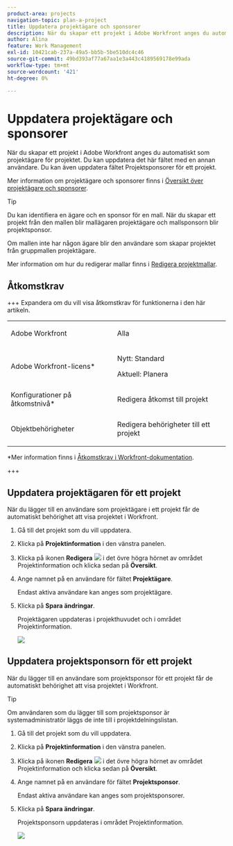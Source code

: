 ```yaml
---
product-area: projects
navigation-topic: plan-a-project
title: Uppdatera projektägare och sponsorer
description: När du skapar ett projekt i Adobe Workfront anges du automatiskt som projektägare för projektet. Du kan uppdatera det här fältet med en annan användare. Du kan även uppdatera fältet Projektsponsorer för ett projekt.
author: Alina
feature: Work Management
exl-id: 10421cab-237a-49a5-bb5b-5be510dc4c46
source-git-commit: 49bd393af77a67aa1e3a443c4189569178e99ada
workflow-type: tm+mt
source-wordcount: '421'
ht-degree: 0%

---
```



# Uppdatera projektägare och sponsorer

<!--Audited: 07/2024-->

När du skapar ett projekt i Adobe Workfront anges du automatiskt som projektägare för projektet. Du kan uppdatera det här fältet med en annan användare. Du kan även uppdatera fältet Projektsponsorer för ett projekt.

Mer information om projektägare och sponsorer finns i [Översikt över projektägare och sponsorer](../../../manage-work/projects/planning-a-project/project-owners-and-sponsors.md).

>[!TIP]
>
>Du kan identifiera en ägare och en sponsor för en mall. När du skapar ett projekt från den mallen blir mallägaren projektägare och mallsponsorn blir projektsponsor.
>
>Om mallen inte har någon ägare blir den användare som skapar projektet från gruppmallen projektägare.
>
>Mer information om hur du redigerar mallar finns i [Redigera projektmallar](../../../manage-work/projects/create-and-manage-templates/edit-templates.md).

## Åtkomstkrav

<!--drafted for P&P:

<table style="table-layout:auto"> 
 <col> 
 <col> 
 <tbody> 
  <tr> 
   <td role="rowheader">Adobe Workfront plan*</td> 
   <td> <p>Any</p> <p>  </p> </td> 
  </tr> 
  <tr> 
   <td role="rowheader">Adobe Workfront license*</td> 
   <td> <p>Current license: Standard </p> 
   Or
   <p>Legacy license: Plan </p> 
   </td> 
  </tr> 
  <tr> 
   <td role="rowheader">Access level configurations*</td> 
   <td> <p>Edit access to Projects</p> <p><b>NOTE</b>
   
   If you still don't have access, ask your Workfront administrator if they set additional restrictions in your access level. For information on how a Workfront administrator can modify your access level, see <a href="../../../administration-and-setup/add-users/configure-and-grant-access/create-modify-access-levels.md" class="MCXref xref">Create or modify custom access levels</a>.</p> </td> 
  </tr> 
  <tr> 
   <td role="rowheader">Object permissions</td> 
   <td> <p>Edit permissions to a project</p> <p>For information on requesting additional access, see <a href="../../../workfront-basics/grant-and-request-access-to-objects/request-access.md" class="MCXref xref">Request access to objects </a>.</p> </td> 
  </tr> 
 </tbody> 
</table>
-->

+++ Expandera om du vill visa åtkomstkrav för funktionerna i den här artikeln.

<table style="table-layout:auto"> 
 <col> 
 <col> 
 <tbody> 
  <tr> 
   <td role="rowheader">Adobe Workfront</td> 
   <td> <p>Alla</p> <p>  </p> </td> 
  </tr> 
  <tr> 
   <td role="rowheader">Adobe Workfront-licens*</td> 
   <td><p>Nytt: Standard</p> 
   <p>Aktuell: Planera </p> </td> 
  </tr> 
  <tr> 
   <td role="rowheader">Konfigurationer på åtkomstnivå*</td> 
   <td> <p>Redigera åtkomst till projekt</p> </td> 
  </tr> 
  <tr> 
   <td role="rowheader">Objektbehörigheter</td> 
   <td> <p>Redigera behörigheter till ett projekt</p> </td> 
  </tr> 
 </tbody> 
</table>

*Mer information finns i [Åtkomstkrav i Workfront-dokumentation](/help/quicksilver/administration-and-setup/add-users/access-levels-and-object-permissions/access-level-requirements-in-documentation.md).

+++

## Uppdatera projektägaren för ett projekt

När du lägger till en användare som projektägare i ett projekt får de automatiskt behörighet att visa projektet i Workfront.

1. Gå till det projekt som du vill uppdatera.
1. Klicka på **Projektinformation** i den vänstra panelen.
1. Klicka på ikonen **Redigera** ![](assets/qs-edit-icon.png) i det övre högra hörnet av området Projektinformation och klicka sedan på **Översikt**.

1. Ange namnet på en användare för fältet **Projektägare**.

   Endast aktiva användare kan anges som projektägare.

1. Klicka på **Spara ändringar**.

   Projektägaren uppdateras i projekthuvudet och i området Projektinformation.

   ![](assets/project-stakeholders-owner-highlighted-nwe-350x149.png)

## Uppdatera projektsponsorn för ett projekt

När du lägger till en användare som projektsponsor för ett projekt får de automatiskt behörighet att visa projektet i Workfront.

>[!TIP]
>
>Om användaren som du lägger till som projektsponsor är systemadministratör läggs de inte till i projektdelningslistan.

1. Gå till det projekt som du vill uppdatera.
1. Klicka på **Projektinformation** i den vänstra panelen.
1. Klicka på ikonen **Redigera** ![](assets/qs-edit-icon.png) i det övre högra hörnet av området Projektinformation och klicka sedan på **Översikt**.

1. Ange namnet på en användare för fältet **Projektsponsor**.

   Endast aktiva användare kan anges som projektsponsorer.

1. Klicka på **Spara ändringar**.

   Projektsponsorn uppdateras i området Projektinformation.

   ![](assets/project-stakeholders-sponsor-highlighted-nwe-350x147.png)
